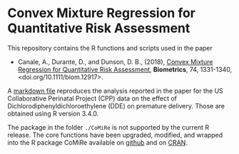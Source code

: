 # Convex Mixture Regression for Quantitative Risk Assessment 

This repository contains the R functions and scripts used in the paper

- Canale, A., Durante, D., and Dunson, D. B., (2018), [Convex Mixture Regression for Quantitative Risk Assessment](https://onlinelibrary.wiley.com/doi/full/10.1111/biom.12917), __Biometrics__, 74, 1331-1340, <doi.org/10.1111/biom.12917>.

A [markdown file](Tutorial.md) reproduces the analysis reported in the paper for the US Collaborative Perinatal Project (CPP) data on the effect of Dichlorodiphenyldichloroethylene (DDE) on premature delivery. Those are obtained using R version 3.4.0.

The package in the folder `./CoMiRe` is not supported by the current R release. The core functions have been upgraded, modified, and wrapped into the R package CoMiRe  available on [github](https://github.com/tonycanale/CoMiRe) and on [CRAN](https://cran.r-project.org/web/packages/CoMiRe).
